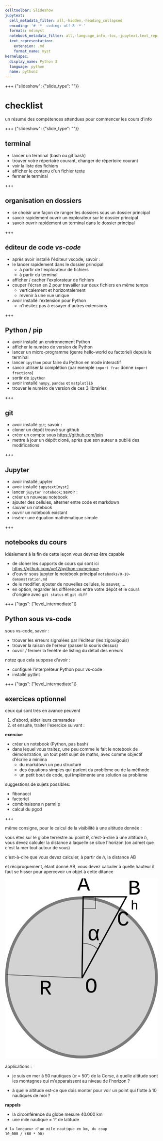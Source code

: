 ```yaml
---
celltoolbar: Slideshow
jupytext:
  cell_metadata_filter: all,-hidden,-heading_collapsed
  encoding: '# -*- coding: utf-8 -*-'
  formats: md:myst
  notebook_metadata_filter: all,-language_info,-toc,-jupytext.text_representation.jupytext_version,-jupytext.text_representation.format_version
  text_representation:
    extension: .md
    format_name: myst
kernelspec:
  display_name: Python 3
  language: python
  name: python3
---
```


+++ {"slideshow": {"slide_type": ""}}

# checklist

un résumé des compétences attendues pour commencer les cours d'info

+++ {"slideshow": {"slide_type": ""}}

## terminal

* lancer un terminal (bash ou git bash)
* trouver votre répertoire courant, changer de répertoire courant
* voir la liste des fichiers
* afficher le contenu d'un fichier texte
* fermer le terminal

+++

## organisation en dossiers

* se choisir une façon de ranger les dossiers sous un dossier principal
* savoir rapidement ouvrir un explorateur sur le dossier principal
* savoir ouvrir rapidement un terminal dans le dossier principal

+++

## éditeur de code *vs-code*

* après avoir installé l'éditeur vscode, savoir :
* le lancer rapidement dans le dossier principal
  * à partir de l'explorateur de fichiers
  * à partir du terminal
* afficher / cacher l'explorateur de fichiers
* couper l'écran en 2 pour travailler sur deux fichiers en même temps
  * verticalement et horizontalement
  * revenir à une vue unique
* avoir installé l'extension pour Python
  * n'hésitez pas à essayer d'autres extensions

+++

## Python / pip

* avoir installé un environnement Python
* afficher le numéro de version de Python
* lancer un micro-programme (genre hello-world ou factoriel) depuis le terminal
* lancer `ipython` pour faire du Python en mode interactif
* savoir utiliser la complétion (par exemple `import frac` donne `import fractions`)
* sortir de `ipython`
* avoir installé `numpy`, `pandas` et `matplotlib`
* trouver le numéro de version de ces 3 librairies

+++

## git

* avoir installé `git`; savoir :
* cloner un dépôt trouvé sur github
* créer un compte sous <https://github.com/join>
* mettre à jour un dépôt cloné, après que son auteur a publié des modifications

+++

## Jupyter

* avoir installé jupyter
* avoir installé `jupytext[myst]`
* lancer `jupyter notebook`; savoir :
* créer un nouveau notebook
* ajouter des cellules, alterner entre code et markdown
* sauver un notebook
* ouvrir un notebook existant
* insérer une équation mathématique simple

+++

## notebooks du cours

idéalement à la fin de cette leçon vous devriez être capable

* de cloner les supports de cours qui sont ici  
  <https://github.com/ue12/python-numerique>
* d'ouvrir sous jupyter le notebook principal `notebooks/0-10-demonstration.md`  
* de le modifier, ajouter de nouvelles cellules, le sauver, ...
* en option, regarder les différences entre votre dépôt et le cours d'origine avec `git status` et `git diff`

+++ {"tags": ["level_intermediate"]}

## Python sous vs-code

sous vs-code, savoir :
* trouver les erreurs signalées par l'éditeur (les zigouigouis)
* trouver la raison de l'erreur (passer la souris dessus)
* ouvrir / fermer la fenêtre de listing du détail des erreurs

notez que cela suppose d'avoir :
* configuré l'interpréteur Python pour vs-code
* installé pytlint

+++ {"tags": ["level_intermediate"]}

## exercices optionnel

ceux qui sont très en avance peuvent 

1. d'abord, aider leurs camarades 
1. et ensuite, traiter l'exercice suivant :

**exercice**

* créer un notebook (Python, pas bash)
* dans lequel vous traitez, une peu comme le fait le notebook de démonstration, un tout petit sujet de maths, avec comme objectif d'écrire a minima
  * du markdown un peu structuré
  * des équations simples qui parlent du problème ou de la méthode
  * un petit bout de code, qui implémente une solution au problème
  
suggestions de sujets possibles: 
* fibonacci
* factoriel
* combinaisons n parmi p
* calcul du pgcd

+++

même consigne, pour le calcul de la visibilité à une altitude donnée :

vous êtes sur le globe terrestre au point $B$, c'est-à-dire à une altitude $h$, vous devez calculer la distance à laquelle se situe l'horizon (on admet que c'est la mer tout autour de vous)

c'est-à-dire que vous devez calculer, à partir de $h$, la distance AB

et réciproquement, étant donné AB, vous devez calculer à quelle hauteur il faut se hisser pour apercevoir un objet à cette ditance

![](media/illustration-earth.svg)

applications :

* je suis en mer à 50 nautiques ($\alpha$ = 50') de la Corse, à quelle altitude sont les montagnes qui m'apparaissent au niveau de l'horizon ?

* à quelle altitude est-ce que dois monter pour voir un point qui flotte à 10 nautiques de moi ?

**rappels** 

* la circonférence du globe mesure 40.000 km 
* une mile nautique = 1° de latitude

```{code-cell} ipython3
# la longueur d'un mile nautique en km, du coup
10_000 / (60 * 90)
```
